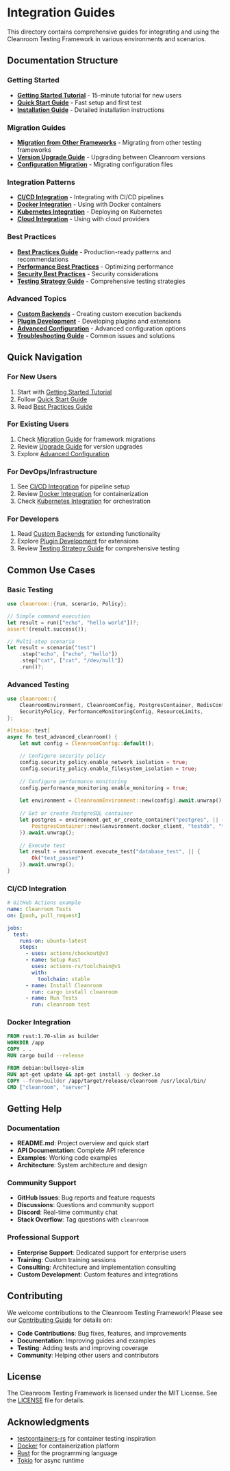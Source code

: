 # Integration Guides

This directory contains comprehensive guides for integrating and using the Cleanroom Testing Framework in various environments and scenarios.

## Documentation Structure

### Getting Started
- **[Getting Started Tutorial](getting-started-tutorial.md)** - 15-minute tutorial for new users
- **[Quick Start Guide](quick-start-guide.md)** - Fast setup and first test
- **[Installation Guide](installation-guide.md)** - Detailed installation instructions

### Migration Guides
- **[Migration from Other Frameworks](migration-guide.md)** - Migrating from other testing frameworks
- **[Version Upgrade Guide](upgrade-guide.md)** - Upgrading between Cleanroom versions
- **[Configuration Migration](config-migration.md)** - Migrating configuration files

### Integration Patterns
- **[CI/CD Integration](ci-cd-integration.md)** - Integrating with CI/CD pipelines
- **[Docker Integration](docker-integration.md)** - Using with Docker containers
- **[Kubernetes Integration](kubernetes-integration.md)** - Deploying on Kubernetes
- **[Cloud Integration](cloud-integration.md)** - Using with cloud providers

### Best Practices
- **[Best Practices Guide](best-practices.md)** - Production-ready patterns and recommendations
- **[Performance Best Practices](performance-best-practices.md)** - Optimizing performance
- **[Security Best Practices](security-best-practices.md)** - Security considerations
- **[Testing Strategy Guide](testing-strategy.md)** - Comprehensive testing strategies

### Advanced Topics
- **[Custom Backends](custom-backends.md)** - Creating custom execution backends
- **[Plugin Development](plugin-development.md)** - Developing plugins and extensions
- **[Advanced Configuration](advanced-configuration.md)** - Advanced configuration options
- **[Troubleshooting Guide](troubleshooting.md)** - Common issues and solutions

## Quick Navigation

### For New Users
1. Start with [Getting Started Tutorial](getting-started-tutorial.md)
2. Follow [Quick Start Guide](quick-start-guide.md)
3. Read [Best Practices Guide](best-practices.md)

### For Existing Users
1. Check [Migration Guide](migration-guide.md) for framework migrations
2. Review [Upgrade Guide](upgrade-guide.md) for version upgrades
3. Explore [Advanced Configuration](advanced-configuration.md)

### For DevOps/Infrastructure
1. See [CI/CD Integration](ci-cd-integration.md) for pipeline setup
2. Review [Docker Integration](docker-integration.md) for containerization
3. Check [Kubernetes Integration](kubernetes-integration.md) for orchestration

### For Developers
1. Read [Custom Backends](custom-backends.md) for extending functionality
2. Explore [Plugin Development](plugin-development.md) for extensions
3. Review [Testing Strategy Guide](testing-strategy.md) for comprehensive testing

## Common Use Cases

### Basic Testing
```rust
use cleanroom::{run, scenario, Policy};

// Simple command execution
let result = run(["echo", "hello world"])?;
assert!(result.success());

// Multi-step scenario
let result = scenario("test")
    .step("echo", ["echo", "hello"])
    .step("cat", ["cat", "/dev/null"])
    .run()?;
```

### Advanced Testing
```rust
use cleanroom::{
    CleanroomEnvironment, CleanroomConfig, PostgresContainer, RedisContainer,
    SecurityPolicy, PerformanceMonitoringConfig, ResourceLimits,
};

#[tokio::test]
async fn test_advanced_cleanroom() {
    let mut config = CleanroomConfig::default();
    
    // Configure security policy
    config.security_policy.enable_network_isolation = true;
    config.security_policy.enable_filesystem_isolation = true;
    
    // Configure performance monitoring
    config.performance_monitoring.enable_monitoring = true;
    
    let environment = CleanroomEnvironment::new(config).await.unwrap();
    
    // Get or create PostgreSQL container
    let postgres = environment.get_or_create_container("postgres", || {
        PostgresContainer::new(&environment.docker_client, "testdb", "testuser", "testpass")
    }).await.unwrap();
    
    // Execute test
    let result = environment.execute_test("database_test", || {
        Ok("test_passed")
    }).await.unwrap();
}
```

### CI/CD Integration
```yaml
# GitHub Actions example
name: Cleanroom Tests
on: [push, pull_request]

jobs:
  test:
    runs-on: ubuntu-latest
    steps:
      - uses: actions/checkout@v3
      - name: Setup Rust
        uses: actions-rs/toolchain@v1
        with:
          toolchain: stable
      - name: Install Cleanroom
        run: cargo install cleanroom
      - name: Run Tests
        run: cleanroom test
```

### Docker Integration
```dockerfile
FROM rust:1.70-slim as builder
WORKDIR /app
COPY . .
RUN cargo build --release

FROM debian:bullseye-slim
RUN apt-get update && apt-get install -y docker.io
COPY --from=builder /app/target/release/cleanroom /usr/local/bin/
CMD ["cleanroom", "server"]
```

## Getting Help

### Documentation
- **README.md**: Project overview and quick start
- **API Documentation**: Complete API reference
- **Examples**: Working code examples
- **Architecture**: System architecture and design

### Community Support
- **GitHub Issues**: Bug reports and feature requests
- **Discussions**: Questions and community support
- **Discord**: Real-time community chat
- **Stack Overflow**: Tag questions with `cleanroom`

### Professional Support
- **Enterprise Support**: Dedicated support for enterprise users
- **Training**: Custom training sessions
- **Consulting**: Architecture and implementation consulting
- **Custom Development**: Custom features and integrations

## Contributing

We welcome contributions to the Cleanroom Testing Framework! Please see our [Contributing Guide](../development/CONTRIBUTING.md) for details on:

- **Code Contributions**: Bug fixes, features, and improvements
- **Documentation**: Improving guides and examples
- **Testing**: Adding tests and improving coverage
- **Community**: Helping other users and contributors

## License

The Cleanroom Testing Framework is licensed under the MIT License. See the [LICENSE](../../LICENSE) file for details.

## Acknowledgments

- [testcontainers-rs](https://github.com/testcontainers/testcontainers-rs) for container testing inspiration
- [Docker](https://www.docker.com/) for containerization platform
- [Rust](https://www.rust-lang.org/) for the programming language
- [Tokio](https://tokio.rs/) for async runtime
